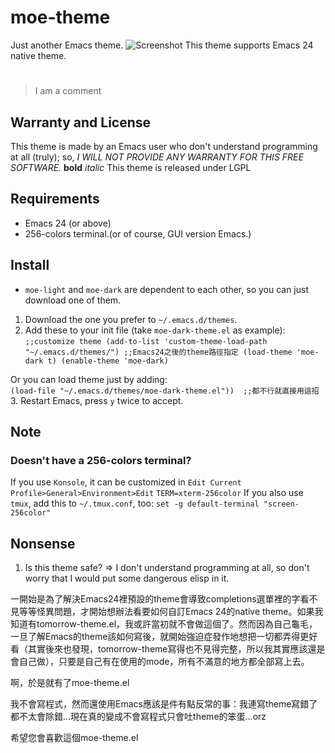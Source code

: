# moe-theme
Just another Emacs theme.
![Screenshot](https://github.com/kuanyui/moe-theme.el/raw/master/screenshot)
This theme supports Emacs 24 native theme.
# 
> I am a comment
## Warranty and License
This theme is made by an Emacs user who don't understand programming at all (truly); so, 
*I WILL NOT PROVIDE ANY WARRANTY FOR THIS FREE SOFTWARE.*
**bold**
*italic*
This theme is released under LGPL

## Requirements
* Emacs 24 (or above)
* 256-colors terminal.(or of course, GUI version Emacs.)

## Install
- `moe-light` and `moe-dark` are dependent to each other, so you can just download one of them.
1. Download the one you prefer to `~/.emacs.d/themes`.
2. Add these to your init file (take `moe-dark-theme.el` as example):
    `;;customize theme
    (add-to-list 'custom-theme-load-path "~/.emacs.d/themes/") ;;Emacs24之後的theme路徑指定
    (load-theme 'moe-dark t)
    (enable-theme 'moe-dark)`
    
Or you can load theme just by adding:    
    `(load-file "~/.emacs.d/themes/moe-dark-theme.el"))  ;;都不行就直接用這招`
3. Restart Emacs, press `y` twice to accept.
## Note
### Doesn't have a 256-colors terminal?
If you use `Konsole`, it can be customized in `Edit Current Profile>General>Environment>Edit`
    `TERM=xterm-256color`
If you also use `tmux`, add this to `~/.tmux.conf`, too:
    `set -g default-terminal "screen-256color"`

## Nonsense
1. Is this theme safe?
    => I don't understand programming at all, so don't worry that I would put some dangerous elisp in it.

一開始是為了解決Emacs24裡預設的theme會導致completions選單裡的字看不見等等怪異問題，才開始想辦法看要如何自訂Emacs 24的native theme。如果我知道有tomorrow-theme.el，我或許當初就不會做這個了。然而因為自己龜毛，一旦了解Emacs的theme該如何寫後，就開始強迫症發作地想把一切都弄得更好看（其實後來也發現，tomorrow-theme寫得也不見得完整，所以我其實應該還是會自己做），只要是自己有在使用的mode，所有不滿意的地方都全部寫上去。

啊，於是就有了moe-theme.el

我不會寫程式，然而還使用Emacs應該是件有點反常的事：我連寫theme寫錯了都不太會除錯...現在真的變成不會寫程式只會吐theme的笨蛋...orz

希望您會喜歡這個moe-theme.el
